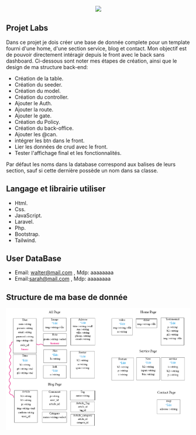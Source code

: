 <p align="center"><a href="https://laravel.com" target="_blank"><img src="https://raw.githubusercontent.com/laravel/art/master/logo-lockup/5%20SVG/2%20CMYK/1%20Full%20Color/laravel-logolockup-cmyk-red.svg" width="400"></a></p>


## Projet Labs

Dans ce projet je dois créer une base de donnée complete pour un template fourni d'une home, d'une section service, blog et contact. 
Mon objectif est de pouvoir directement intéragir depuis le front avec le back sans dashboard.
Ci-dessous sont noter mes étapes de création, ainsi que le design de ma structure back-end:

- Création de la table.
- Création du seeder.
- Création du model.
- Création du controller.
- Ajouter le Auth.
- Ajouter la route.
- Ajouter le gate.
- Création du Policy.
- Création du back-office.
- Ajouter les @can.
- intégrer les btn dans le front.
- Lier les données de crud avec le front.
- Tester l'affichage final et les fonctionnalités.

Par défaut les noms dans la database correspond aux balises de leurs section, sauf si cette dernière possède un nom dans sa classe.

## Langage et librairie utiliser

- Html.
- Css.
- JavaScript.
- Laravel.
- Php.
- Bootstrap.
- Tailwind.

## User DataBase

- Email: walter@mail.com , Mdp: aaaaaaaa
- Email:sarah@mail.com , Mdp: aaaaaaaa

## Structure de ma base de donnée

![](labs.png)

